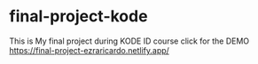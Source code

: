 # final-project-kode
This is My final project during KODE ID course
click for the DEMO https://final-project-ezraricardo.netlify.app/
